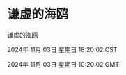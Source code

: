 # 谦虚的海鸥
[谦虚的海鸥](http://219.139.197.74:56308/qxdho/course/base/hotlink/index.php)

2024年 11月 03日 星期日 18:20:02 CST

2024年 11月 03日 星期日 10:20:02 GMT
